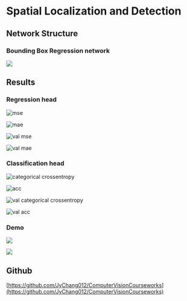 # Spatial Localization and Detection

## Network Structure

###  Bounding Box Regression network

![](./res/2019-10-21_23_11_28.png)

## Results

### Regression head

![mse](./res/regress/epoch_loss.svg)

![mae](./res/regress/epoch_mean_absolute_error.svg)

![val mse](./res/regress/epoch_val_loss.svg)

![val mae](./res/regress/epoch_val_mean_absolute_error.svg)

### Classification head

![categorical crossentropy](./res/clf/epoch_loss.svg)

![acc](./res/clf/epoch_sparse_categorical_accuracy.svg)

![val categorical crossentropy](./res/clf/epoch_val_loss.svg)

![val acc](./res/clf/epoch_val_sparse_categorical_accuracy.svg)

### Demo

![](./res/full_2019-10-21_23:11:28.jpg)

![](./res/full_2019-10-21_21:16:59.jpg)

## Github

[https://github.com/JyChang012/ComputerVisionCourseworks](https://github.com/JyChang012/ComputerVisionCourseworks)